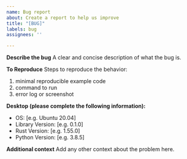 ```yaml
---
name: Bug report
about: Create a report to help us improve
title: "[BUG]"
labels: bug
assignees: ''

---
```


**Describe the bug**
A clear and concise description of what the bug is.

**To Reproduce**
Steps to reproduce the behavior:
1. minimal reproducible example code
2. command to run
3. error log or screenshot

**Desktop (please complete the following information):**
 - OS: [e.g. Ubuntu 20.04]
 - Library Version: [e.g. 0.1.0]
 - Rust Version: [e.g. 1.55.0]
 - Python Version: [e.g. 3.8.5]

**Additional context**
Add any other context about the problem here.
